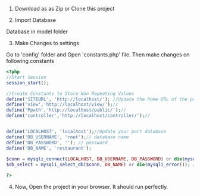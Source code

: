 1. Download as as Zip or Clone this project

2. Import Database

Database in model folder

3. Make Changes to settings

Go to 'config' folder and Open 'constants.php' file. Then make changes on following constants
```php
<?php 
//Start Session
session_start();

//Create Constants to Store Non Repeating Values
define('SITEURL', 'http://localhost/'); //Update the home URL of the project if you have changed port number or 
define('view','http://localhost/view/');//
define('Ppath','http://localhost/public/');//
define('controller','http://localhost/controller/');//


define('LOCALHOST', 'localhost');//Update your port database
define('DB_USERNAME', 'root');// database name
define('DB_PASSWORD', ''); // password
define('DB_NAME', 'restaurant');
    
$conn = mysqli_connect(LOCALHOST, DB_USERNAME, DB_PASSWORD) or die(mysqli_error()); //Database Connection
$db_select = mysqli_select_db($conn, DB_NAME) or die(mysqli_error()); //SElecting Database 

?>
```

4. Now, Open the project in your browser. It should run perfectly.